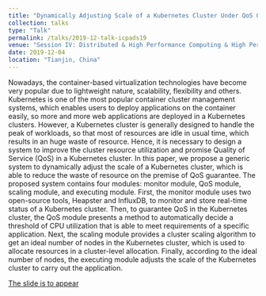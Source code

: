 ```yaml
---
title: "Dynamically Adjusting Scale of a Kubernetes Cluster Under QoS Guarantee"
collection: talks
type: "Talk"
permalink: /talks/2019-12-talk-icpads19
venue: "Session IV: Distributed & High Performance Computing & High Performance Computing"
date: 2019-12-04
location: "Tianjin, China"
---
```


Nowadays, the container-based virtualization technologies have become very popular due to lightweight nature, scalability, flexibility and others. Kubernetes is one of the most popular container cluster management systems, which enables users to deploy applications on the container easily, so more and more web applications are deployed in a Kubernetes clusters. However, a Kubernetes cluster is generally designed to handle the peak of workloads, so that most of resources are idle in usual time, which results in an huge waste of resource. Hence, it is necessary to design a system to improve the cluster resource utilization and promise Quality of Service (QoS) in a Kubernetes cluster. In this paper, we propose a generic system to dynamically adjust the scale of a Kubernetes cluster, which is able to reduce the waste of resource on the premise of QoS guarantee. The proposed system contains four modules: monitor module, QoS module, scaling module, and executing module. First, the monitor module uses two open-source tools, Heapster and InfluxDB, to monitor and store real-time status of a Kubernetes cluster. Then, to guarantee QoS in the Kubernetes cluster, the QoS module presents a method to automatically decide a threshold of CPU utilization that is able to meet requirements of a specific application. Next, the scaling module provides a cluster scaling algorithm to get an ideal number of nodes in the Kubernetes cluster, which is used to allocate resources in a cluster-level allocation. Finally, according to the ideal number of nodes, the executing module adjusts the scale of the Kubernetes cluster to carry out the application. 

[The slide is to appear](http://lynnlilu.github.io/files/ICPADS19.pdf)

